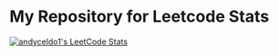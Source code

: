 # My Repository for Leetcode Stats

[![andyceldo1's LeetCode Stats](https://leetcode-stats.vercel.app/api?username=andyceldo1&theme=Dark)](https://github.com/JeremyTsaii/leetcode-stats)
